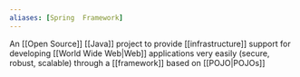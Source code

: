 ```yaml
---
aliases: [Spring  Framework]
---
```


An [[Open Source]] [[Java]] project to provide [[infrastructure]] support for developing [[World Wide Web|Web]] applications very easily (secure, robust, scalable) through a [[framework]] based on [[POJO|POJOs]]
